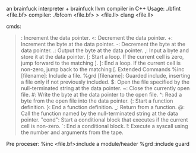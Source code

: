 
an brainfuck interpreter + brainfuck llvm compiler in C++
Usage:
./bfint <file.bf>
compiler:
./bfcom <file.bf> > <file.ll>
clang <file.ll>

cmds:
>: Increment the data pointer.
<: Decrement the data pointer.
+: Increment the byte at the data pointer.
-: Decrement the byte at the data pointer.
.: Output the byte at the data pointer.
,: Input a byte and store it at the data pointer.
[: Start a loop. If the current cell is zero, jump forward to the matching ].
]: End a loop. If the current cell is non-zero, jump back to the matching [.
Extended Commands
%inc [filename]: Include a file.
%grd [filename]: Guarded include, inserting a file only if not previously included.
$: Open the file specified by the null-terminated string at the data pointer.
~: Close the currently open file.
#: Write the byte at the data pointer to the open file.
^: Read a byte from the open file into the data pointer.
{: Start a function definition.
}: End a function definition.
_: Return from a function.
@: Call the function named by the null-terminated string at the data pointer.
"cond": Start a conditional block that executes if the current cell is non-zero.
`: End a conditional block.
!: Execute a syscall using the number and arguments from the tape.

Pre proceser:
%inc <file.bf>:include a module/header
%grd <file>:include guard 